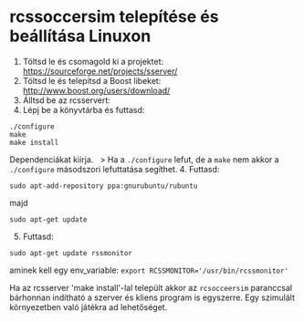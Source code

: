 # rcssoccersim telepítése és beállítása Linuxon
1. Töltsd le és csomagold ki a projektet: 
    https://sourceforge.net/projects/sserver/
2. Töltsd le és telepítsd a Boost libeket: 
    http://www.boost.org/users/download/
3. Álltsd be az rcsservert:  
  1. Lépj be a könyvtárba és futtasd:
  ```
  ./configure  
  make  
  make install  
  ``` 
  Dependenciákat kiírja.  
  > Ha a `./configure` lefut, de a `make` nem akkor a `./configure` másodszori lefuttatása segíthet.
4. Futtasd:

  ``` 
  sudo apt-add-repository ppa:gnurubuntu/rubuntu   
  ``` 
  majd  
  ``` 
  sudo apt-get update  
  ```
5. Futtasd:
```
sudo apt-get update rssmonitor
```
aminek kell egy env_variable: `export RCSSMONITOR='/usr/bin/rcssmonitor'`

Ha az rcsserver 'make install'-lal települt akkor az `rcsocceersim` paranccsal bárhonnan indítható a szerver és kliens program is egyszerre.
Egy szimulált környezetben való játékra ad lehetőséget.
